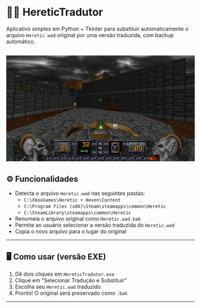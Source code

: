 # 🧙‍♂️ HereticTradutor

Aplicativo simples em Python + Tkinter para substituir automaticamente o arquivo `Heretic.wad` original por uma versão traduzida, com backup automático.


![DEMO](./Image/erdemo.png)
---

## ⚙️ Funcionalidades

- Detecta o arquivo `Heretic.wad` nas seguintes pastas:
  - `C:\XboxGames\Heretic + Hexen\Content`
  - `C:\Program Files (x86)\Steam\steamapps\common\Heretic`
  - `C:\SteamLibrary\steamapps\common\Heretic`
- Renomeia o arquivo original como `Heretic.wad.bak`
- Permite ao usuário selecionar a versão traduzida do `Heretic.wad`
- Copia o novo arquivo para o lugar do original

---

## 🖥️ Como usar (versão EXE)

1. Dê dois cliques em `HereticTradutor.exe`
2. Clique em "Selecionar Tradução e Substituir"
3. Escolha seu `Heretic.wad` traduzido
4. Pronto! O original será preservado como `.bak`

---
